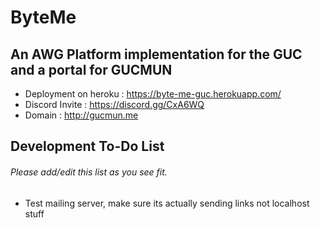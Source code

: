 # ByteMe
## An AWG Platform implementation for the GUC and a portal for GUCMUN
- Deployment on heroku : https://byte-me-guc.herokuapp.com/
- Discord Invite : https://discord.gg/CxA6WQ
- Domain : http://gucmun.me
## Development To-Do List
###### Please add/edit this list as you see fit.
- Test mailing server, make sure its actually sending links not localhost stuff
